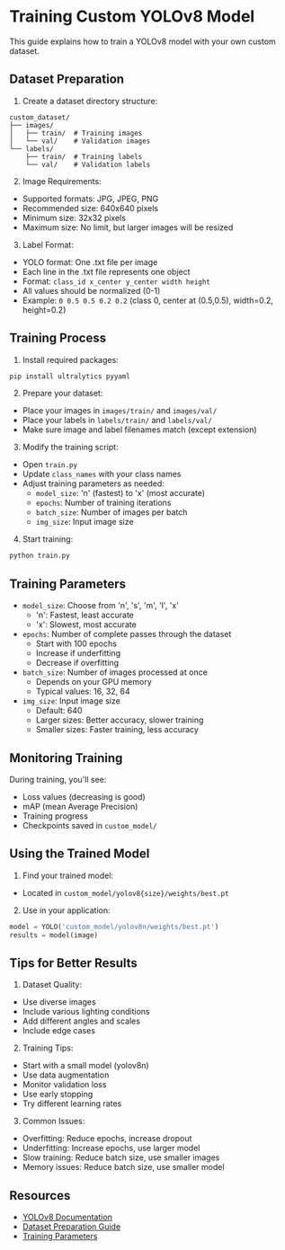 # Training Custom YOLOv8 Model

This guide explains how to train a YOLOv8 model with your own custom dataset.

## Dataset Preparation

1. Create a dataset directory structure:
```
custom_dataset/
├── images/
│   ├── train/  # Training images
│   └── val/    # Validation images
└── labels/
    ├── train/  # Training labels
    └── val/    # Validation labels
```

2. Image Requirements:
- Supported formats: JPG, JPEG, PNG
- Recommended size: 640x640 pixels
- Minimum size: 32x32 pixels
- Maximum size: No limit, but larger images will be resized

3. Label Format:
- YOLO format: One .txt file per image
- Each line in the .txt file represents one object
- Format: `class_id x_center y_center width height`
- All values should be normalized (0-1)
- Example: `0 0.5 0.5 0.2 0.2` (class 0, center at (0.5,0.5), width=0.2, height=0.2)

## Training Process

1. Install required packages:
```bash
pip install ultralytics pyyaml
```

2. Prepare your dataset:
- Place your images in `images/train/` and `images/val/`
- Place your labels in `labels/train/` and `labels/val/`
- Make sure image and label filenames match (except extension)

3. Modify the training script:
- Open `train.py`
- Update `class_names` with your class names
- Adjust training parameters as needed:
  - `model_size`: 'n' (fastest) to 'x' (most accurate)
  - `epochs`: Number of training iterations
  - `batch_size`: Number of images per batch
  - `img_size`: Input image size

4. Start training:
```bash
python train.py
```

## Training Parameters

- `model_size`: Choose from 'n', 's', 'm', 'l', 'x'
  - 'n': Fastest, least accurate
  - 'x': Slowest, most accurate
- `epochs`: Number of complete passes through the dataset
  - Start with 100 epochs
  - Increase if underfitting
  - Decrease if overfitting
- `batch_size`: Number of images processed at once
  - Depends on your GPU memory
  - Typical values: 16, 32, 64
- `img_size`: Input image size
  - Default: 640
  - Larger sizes: Better accuracy, slower training
  - Smaller sizes: Faster training, less accuracy

## Monitoring Training

During training, you'll see:
- Loss values (decreasing is good)
- mAP (mean Average Precision)
- Training progress
- Checkpoints saved in `custom_model/`

## Using the Trained Model

1. Find your trained model:
- Located in `custom_model/yolov8{size}/weights/best.pt`

2. Use in your application:
```python
model = YOLO('custom_model/yolov8n/weights/best.pt')
results = model(image)
```

## Tips for Better Results

1. Dataset Quality:
- Use diverse images
- Include various lighting conditions
- Add different angles and scales
- Include edge cases

2. Training Tips:
- Start with a small model (yolov8n)
- Use data augmentation
- Monitor validation loss
- Use early stopping
- Try different learning rates

3. Common Issues:
- Overfitting: Reduce epochs, increase dropout
- Underfitting: Increase epochs, use larger model
- Slow training: Reduce batch size, use smaller images
- Memory issues: Reduce batch size, use smaller model

## Resources

- [YOLOv8 Documentation](https://docs.ultralytics.com/)
- [Dataset Preparation Guide](https://docs.ultralytics.com/datasets/detect/)
- [Training Parameters](https://docs.ultralytics.com/modes/train/) 